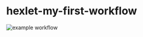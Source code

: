 #  **hexlet-my-first-workflow**
![example workflow](https://github.com/github/docs/actions/workflows/main.yml/badge.svg)
